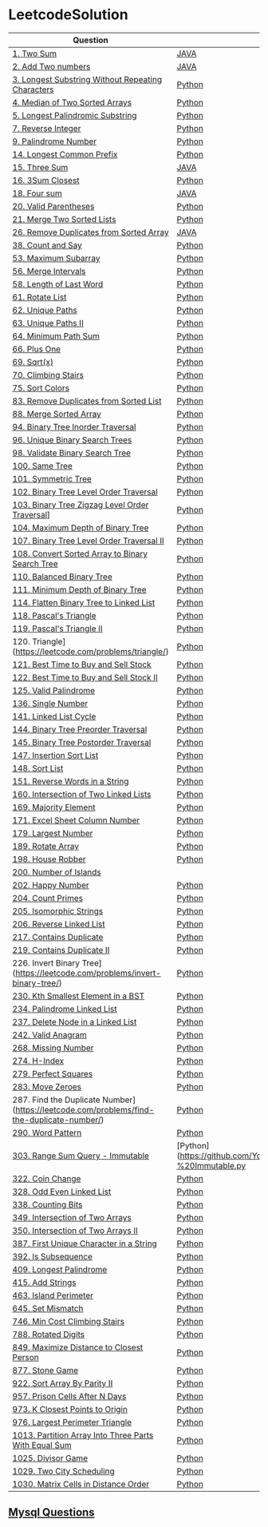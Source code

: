 # LeetcodeSolution
|Question|Solution|
| ------ | ------ |
|[1. Two Sum](https://leetcode.com/problems/two-sum/)|[JAVA](https://github.com/YoungXueya/LeetcodeSolution/blob/master/src/TwoSum.java)|
|[2. Add Two numbers](https://leetcode.com/problems/add-two-numbers/)|[JAVA](https://github.com/YoungXueya/LeetcodeSolution/blob/master/src/2.%20Add%20two%20numbers)|
|[3. Longest Substring Without Repeating Characters](https://leetcode.com/problems/longest-substring-without-repeating-characters/)|[Python](https://github.com/YoungXueya/LeetcodeSolution/blob/master/src/3.%20Longest%20Substring%20Without%20Repeating%20Characters)|
|[4. Median of Two Sorted Arrays](https://leetcode.com/problems/median-of-two-sorted-arrays/)|[Python](https://github.com/YoungXueya/LeetcodeSolution/blob/master/src/4.%20Median%20of%20Two%20Sorted%20Arrays.py)|
|[5. Longest Palindromic Substring](https://leetcode.com/problems/longest-palindromic-substring/)|[Python](https://github.com/YoungXueya/LeetcodeSolution/blob/master/src/5.%20Longest%20Palindromic%20Substring.py)|
|[7. Reverse Integer](https://leetcode.com/problems/reverse-integer/)|[Python](https://github.com/YoungXueya/LeetcodeSolution/blob/master/src/7.%20Reverse%20Integer)|
|[9. Palindrome Number](https://leetcode.com/problems/palindrome-number/)|[Python](https://github.com/YoungXueya/LeetcodeSolution/blob/master/src/9.%20Palindrome%20Number.py)|
|[14. Longest Common Prefix](https://leetcode.com/problems/longest-common-prefix/)|[Python](https://github.com/YoungXueya/LeetcodeSolution/blob/master/src/14.%20Longest%20Common%20Prefix.py)|
|[15. Three Sum](https://leetcode.com/problems/3sum/)|[JAVA](https://github.com/YoungXueya/LeetcodeSolution/blob/master/src/ThreeSum.java)|
|[16. 3Sum Closest](https://leetcode.com/problems/3sum-closest/)|[Python](https://github.com/YoungXueya/LeetcodeSolution/blob/master/src/16.%203Sum%20Closest.py)|
|[18. Four sum](https://leetcode.com/problems/4sum/)|[JAVA](https://github.com/YoungXueya/LeetcodeSolution/blob/master/src/TwoSum.java)|
|[20. Valid Parentheses](https://leetcode.com/problems/valid-parentheses/)|[Python](https://github.com/YoungXueya/LeetcodeSolution/blob/master/src/20.%20Valid%20Parentheses.py)|
|[21. Merge Two Sorted Lists](https://leetcode.com/problems/merge-two-sorted-lists/)|[Python](https://github.com/YoungXueya/LeetcodeSolution/blob/master/src/21.%20Merge%20Two%20Sorted%20Lists)|
|[26. Remove Duplicates from Sorted Array](https://leetcode.com/problems/remove-duplicates-from-sorted-array/)|[JAVA](https://github.com/YoungXueya/LeetcodeSolution/blob/master/src/RemoveDuplicatesfromSortedArray.java)|
|[38. Count and Say](https://leetcode.com/problems/count-and-say/)|[Python](https://github.com/YoungXueya/LeetcodeSolution/blob/master/src/38.%20Count%20and%20Say.py)|
|[53. Maximum Subarray](https://leetcode.com/problems/maximum-subarray/)|[Python](https://github.com/YoungXueya/LeetcodeSolution/blob/master/src/53.%20Maximum%20Subarray.py)|
|[56. Merge Intervals](https://leetcode.com/problems/merge-intervals/)|[Python](https://github.com/YoungXueya/LeetcodeSolution/blob/master/src/56.%20Merge%20Intervals)|
|[58. Length of Last Word](https://leetcode.com/problems/length-of-last-word/)|[Python](https://github.com/YoungXueya/LeetcodeSolution/blob/master/src/58.%20Length%20of%20Last%20Word.py)|
|[61. Rotate List](https://leetcode.com/problems/rotate-list/)|[Python](https://github.com/YoungXueya/LeetcodeSolution/blob/master/src/61.%20Rotate%20List.py)|
|[62. Unique Paths](https://leetcode.com/problems/unique-paths/)|[Python](https://github.com/YoungXueya/LeetcodeSolution/blob/master/src/62.%20Unique%20Paths.py)|
|[63. Unique Paths II](https://leetcode.com/problems/unique-paths-ii/)|[Python](https://github.com/YoungXueya/LeetcodeSolution/blob/master/src/63.%20Unique%20Paths%20II.py)|
|[64. Minimum Path Sum](https://leetcode.com/problems/minimum-path-sum/)|[Python](https://github.com/YoungXueya/LeetcodeSolution/blob/master/src/64.%20Minimum%20Path%20Sum.py)|
|[66. Plus One](https://leetcode.com/problems/plus-one/)|[Python](https://github.com/YoungXueya/LeetcodeSolution/blob/master/src/66.%20Plus%20One.py)|
|[69. Sqrt(x)](https://leetcode.com/problems/sqrtx/)|[Python](https://github.com/YoungXueya/LeetcodeSolution/blob/master/src/69.%20Sqrt(x).py)|
|[70. Climbing Stairs](https://leetcode.com/problems/climbing-stairs/)|[Python](https://github.com/YoungXueya/LeetcodeSolution/blob/master/src/70.%20Climbing%20Stairs.py)|
|[75. Sort Colors](https://leetcode.com/problems/sort-colors/)|[Python](https://github.com/YoungXueya/LeetcodeSolution/blob/master/src/75.%20Sort%20Colors)|
|[83. Remove Duplicates from Sorted List](https://leetcode.com/problems/remove-duplicates-from-sorted-list/)|[Python](https://github.com/YoungXueya/LeetcodeSolution/blob/master/src/83.%20Remove%20Duplicates%20from%20Sorted%20List.py)|
|[88. Merge Sorted Array](https://leetcode.com/problems/merge-sorted-array/)|[Python](https://leetcode.com/problems/merge-sorted-array/)|
|[94. Binary Tree Inorder Traversal](https://leetcode.com/problems/binary-tree-inorder-traversal/)|[Python](https://github.com/YoungXueya/LeetcodeSolution/blob/master/src/94.%20Binary%20Tree%20Inorder%20Traversal.py)|
|[96. Unique Binary Search Trees](https://leetcode.com/problems/unique-binary-search-trees/)|[Python](https://github.com/YoungXueya/LeetcodeSolution/blob/master/src/96.%20Unique%20Binary%20Search%20Trees.py)|
|[98. Validate Binary Search Tree](https://leetcode.com/problems/validate-binary-search-tree/)|[Python](https://github.com/YoungXueya/LeetcodeSolution/blob/master/src/98.%20Validate%20Binary%20Search%20Tree.py)|
|[100. Same Tree](https://leetcode.com/problems/same-tree/)|[Python](https://github.com/YoungXueya/LeetcodeSolution/blob/master/src/100.%20Same%20Tree.py)|
|[101. Symmetric Tree](https://leetcode.com/problems/symmetric-tree/)|[Python](https://github.com/YoungXueya/LeetcodeSolution/blob/master/src/101.%20Symmetric%20Tree.py)|
|[102. Binary Tree Level Order Traversal](https://leetcode.com/problems/binary-tree-level-order-traversal/)|[Python](https://github.com/YoungXueya/LeetcodeSolution/blob/master/src/102.%20Binary%20Tree%20Level%20Order%20Traversal.py)|
|[103. Binary Tree Zigzag Level Order Traversal](https://leetcode.com/problems/binary-tree-zigzag-level-order-traversal/)]|[Python](https://github.com/YoungXueya/LeetcodeSolution/blob/master/src/103.%20Binary%20Tree%20Zigzag%20Level%20Order%20Traversal.py)|
|[104. Maximum Depth of Binary Tree](https://leetcode.com/problems/maximum-depth-of-binary-tree/)|[Python](https://github.com/YoungXueya/LeetcodeSolution/blob/master/src/104.%20Maximum%20Depth%20of%20Binary%20Tree.py)|
|[107. Binary Tree Level Order Traversal II](https://leetcode.com/problems/binary-tree-level-order-traversal-ii/)|[Python](https://github.com/YoungXueya/LeetcodeSolution/blob/master/src/107.%20Binary%20Tree%20Level%20Order%20Traversal%20II.py)|
|[108. Convert Sorted Array to Binary Search Tree](https://leetcode.com/problems/convert-sorted-array-to-binary-search-tree/)|[Python](https://github.com/YoungXueya/LeetcodeSolution/blob/master/src/108.%20Convert%20Sorted%20Array%20to%20Binary%20Search%20Tree.py)|
|[110. Balanced Binary Tree](https://leetcode.com/problems/balanced-binary-tree/)|[Python](https://github.com/YoungXueya/LeetcodeSolution/blob/master/src/110.%20Balanced%20Binary%20Tree.py)|
|[111. Minimum Depth of Binary Tree](https://leetcode.com/problems/minimum-depth-of-binary-tree/)|[Python](https://github.com/YoungXueya/LeetcodeSolution/blob/master/src/111.%20Minimum%20Depth%20of%20Binary%20Tree.py)|
|[114. Flatten Binary Tree to Linked List](https://leetcode.com/problems/flatten-binary-tree-to-linked-list/)|[Python](https://github.com/YoungXueya/LeetcodeSolution/blob/master/src/114.%20Flatten%20Binary%20Tree%20to%20Linked%20List.py)|
|[118. Pascal's Triangle](https://leetcode.com/problems/pascals-triangle/)|[Python](https://github.com/YoungXueya/LeetcodeSolution/blob/master/src/118.%20Pascal's%20Triangle.py)|
|[119. Pascal's Triangle II](https://leetcode.com/problems/pascals-triangle-ii/)|[Python](https://github.com/YoungXueya/LeetcodeSolution/blob/master/src/119.%20Pascal's%20Triangle%20II.py)|
|120. Triangle](https://leetcode.com/problems/triangle/)|[Python](https://github.com/YoungXueya/LeetcodeSolution/blob/master/src/120.%20Triangle.py)|
|[121. Best Time to Buy and Sell Stock](https://leetcode.com/problems/best-time-to-buy-and-sell-stock/)|[Python](https://github.com/YoungXueya/LeetcodeSolution/blob/master/src/121.%20Best%20Time%20to%20Buy%20and%20Sell%20Stock.py)|
|[122. Best Time to Buy and Sell Stock II](https://leetcode.com/problems/best-time-to-buy-and-sell-stock-ii/)|[Python](https://github.com/YoungXueya/LeetcodeSolution/blob/master/src/122.%20Best%20Time%20to%20Buy%20and%20Sell%20Stock%20II.py)|
|[125. Valid Palindrome](https://leetcode.com/problems/valid-palindrome/)|[Python](https://github.com/YoungXueya/LeetcodeSolution/blob/master/src/125.%20Valid%20Palindrome.py)|
|[136. Single Number](https://leetcode.com/problems/single-number/)|[Python](https://github.com/YoungXueya/LeetcodeSolution/blob/master/src/136.%20Single%20Number.py)|
|[141. Linked List Cycle](https://leetcode.com/problems/linked-list-cycle/)|[Python](https://github.com/YoungXueya/LeetcodeSolution/blob/master/src/141.%20Linked%20List%20Cycle.py)|
|[144. Binary Tree Preorder Traversal](https://leetcode.com/problems/binary-tree-preorder-traversal/)|[Python](https://github.com/YoungXueya/LeetcodeSolution/blob/master/src/144.%20Binary%20Tree%20Preorder%20Traversal.py)|
|[145. Binary Tree Postorder Traversal](https://leetcode.com/problems/binary-tree-postorder-traversal/)|[Python](https://github.com/YoungXueya/LeetcodeSolution/blob/master/src/145.%20Binary%20Tree%20Postorder%20Traversal.py)|
|[147. Insertion Sort List](https://leetcode.com/problems/insertion-sort-list/)|[Python](https://github.com/YoungXueya/LeetcodeSolution/blob/master/src/147.%20Insertion%20Sort%20List)|
|[148. Sort List](https://leetcode.com/problems/sort-list/)|[Python](https://github.com/YoungXueya/LeetcodeSolution/blob/master/src/148.%20Sort%20List)|
|[151. Reverse Words in a String](https://leetcode.com/problems/reverse-words-in-a-string/)|[Python](https://github.com/YoungXueya/LeetcodeSolution/blob/master/src/151.%20Reverse%20Words%20in%20a%20String.py)|
|[160. Intersection of Two Linked Lists](https://leetcode.com/problems/intersection-of-two-linked-lists/)|[Python](https://github.com/YoungXueya/LeetcodeSolution/blob/master/src/160.%20Intersection%20of%20Two%20Linked%20Lists.py)|
|[169. Majority Element](https://leetcode.com/problems/majority-element/)|[Python](https://github.com/YoungXueya/LeetcodeSolution/blob/master/src/169.%20Majority%20Element.py)|
|[171. Excel Sheet Column Number](https://leetcode.com/problems/excel-sheet-column-number/)|[Python](https://github.com/YoungXueya/LeetcodeSolution/blob/master/src/171.%20Excel%20Sheet%20Column%20Number.py)|
|[179. Largest Number](https://leetcode.com/problems/largest-number/)|[Python](https://github.com/YoungXueya/LeetcodeSolution/blob/master/src/179.%20Largest%20Number)|
|[189. Rotate Array](https://leetcode.com/problems/rotate-array/)|[Python](https://github.com/YoungXueya/LeetcodeSolution/blob/master/src/189.%20Rotate%20Array.py)|
|[198. House Robber](https://leetcode.com/problems/house-robber/)|[Python](https://github.com/YoungXueya/LeetcodeSolution/blob/master/src/198.%20House%20Robber.py)|
|[200. Number of Islands](https://leetcode.com/problems/number-of-islands/)||[Python](https://github.com/YoungXueya/LeetcodeSolution/blob/master/src/200.%20Number%20of%20Islands.py)|
|[202. Happy Number](https://leetcode.com/problems/happy-number/)|[Python](https://github.com/YoungXueya/LeetcodeSolution/blob/master/src/202.%20Happy%20Number.py)|
|[204. Count Primes](https://leetcode.com/problems/count-primes/)|[Python](https://github.com/YoungXueya/LeetcodeSolution/blob/master/src/204.%20Count%20Primes.py)|
|[205. Isomorphic Strings](https://leetcode.com/problems/isomorphic-strings/)|[Python](https://github.com/YoungXueya/LeetcodeSolution/blob/master/src/205.%20Isomorphic%20Strings.py)|
|[206. Reverse Linked List](https://leetcode.com/problems/reverse-linked-list/)|[Python](https://github.com/YoungXueya/LeetcodeSolution/blob/master/src/206.%20Reverse%20Linked%20List.py)|
|[217. Contains Duplicate](https://leetcode.com/problems/contains-duplicate/)|[Python](https://github.com/YoungXueya/LeetcodeSolution/blob/master/src/217.%20Contains%20Duplicate)|
|[219. Contains Duplicate II](https://leetcode.com/problems/contains-duplicate-ii/submissions/)|[Python](https://github.com/YoungXueya/LeetcodeSolution/blob/master/src/219.%20Contains%20Duplicate%20II)|
|226. Invert Binary Tree](https://leetcode.com/problems/invert-binary-tree/)|[Python](https://github.com/YoungXueya/LeetcodeSolution/blob/master/src/226.%20Invert%20Binary%20Tree.py)|
|[230. Kth Smallest Element in a BST](https://leetcode.com/problems/kth-smallest-element-in-a-bst/)|[Python](https://github.com/YoungXueya/LeetcodeSolution/blob/master/src/230.%20Kth%20Smallest%20Element%20in%20a%20BST.py)|
|[234. Palindrome Linked List](https://leetcode.com/problems/palindrome-linked-list/)|[Python](https://github.com/YoungXueya/LeetcodeSolution/blob/master/src/234.%20Palindrome%20Linked%20List.py)|
|[237. Delete Node in a Linked List](https://leetcode.com/problems/delete-node-in-a-linked-list/)|[Python](https://github.com/YoungXueya/LeetcodeSolution/blob/master/src/237.%20Delete%20Node%20in%20a%20Linked%20List.py)|
|[242. Valid Anagram](https://leetcode.com/problems/valid-anagram/)|[Python](https://github.com/YoungXueya/LeetcodeSolution/blob/master/src/242.%20Valid%20Anagram)|
|[268. Missing Number](https://leetcode.com/problems/missing-number/)|[Python](https://github.com/YoungXueya/LeetcodeSolution/blob/master/src/268.%20Missing%20Number.py)|
|[274. H-Index](https://leetcode.com/problems/h-index/)|[Python](https://github.com/YoungXueya/LeetcodeSolution/blob/master/)|[Python](src/274.%20H-Index)|
|[279. Perfect Squares](https://leetcode.com/problems/perfect-squares/)|[Python](https://github.com/YoungXueya/LeetcodeSolution/blob/master/src/279.%20Perfect%20Squares.py)|
|[283. Move Zeroes](https://leetcode.com/problems/move-zeroes/)|[Python](https://github.com/YoungXueya/LeetcodeSolution/blob/master/src/283.%20Move%20Zeroes.py)|
|287. Find the Duplicate Number](https://leetcode.com/problems/find-the-duplicate-number/)|[Python](https://github.com/YoungXueya/LeetcodeSolution/blob/master/src/287.%20Find%20the%20Duplicate%20Number.py)|
|[290. Word Pattern](https://leetcode.com/problems/word-pattern/)|[Python](https://github.com/YoungXueya/LeetcodeSolution/blob/master/src/290.%20Word%20Pattern.py)|
|[303. Range Sum Query - Immutable](https://leetcode.com/problems/range-sum-query-immutable/)|[Python](https://github.com/YoungXueya/LeetcodeSolution/blob/master/src/303.%20Range%20Sum%20Query%20-%20Immutable.py
|[322. Coin Change](https://leetcode.com/problems/coin-change/)|[Python](https://github.com/YoungXueya/LeetcodeSolution/blob/master/src/322.%20Coin%20Change.py)|
|[328. Odd Even Linked List](https://leetcode.com/problems/odd-even-linked-list/)|[Python](https://github.com/YoungXueya/LeetcodeSolution/blob/master/src/328.%20Odd%20Even%20Linked%20List.py)|
|[338. Counting Bits](https://leetcode.com/problems/counting-bits/)|[Python](https://github.com/YoungXueya/LeetcodeSolution/blob/master/src/338.%20Counting%20Bits.py)|
|[349. Intersection of Two Arrays](https://leetcode.com/problems/intersection-of-two-arrays/)|[Python](https://github.com/YoungXueya/LeetcodeSolution/blob/master/src/349.%20Intersection%20of%20Two%20Arrays.py)|
|[350. Intersection of Two Arrays II](https://leetcode.com/problems/intersection-of-two-arrays-ii/)|[Python](https://github.com/YoungXueya/LeetcodeSolution/blob/master/src/350.%20Intersection%20of%20Two%20Arrays%20II)|
|[387. First Unique Character in a String](https://leetcode.com/problems/first-unique-character-in-a-string/)|[Python](https://github.com/YoungXueya/LeetcodeSolution/blob/master/src/387.%20First%20Unique%20Character%20in%20a%20String.py)|
|[392. Is Subsequence](https://leetcode.com/problems/is-subsequence/)|[Python](https://github.com/YoungXueya/LeetcodeSolution/blob/master/src/392.%20Is%20Subsequence.py)|
|[409. Longest Palindrome](https://leetcode.com/problems/longest-palindrome/)|[Python](https://github.com/YoungXueya/LeetcodeSolution/blob/master/src/409.%20Longest%20Palindrome.py)|
|[415. Add Strings](https://leetcode.com/problems/add-strings/)|[Python](https://github.com/YoungXueya/LeetcodeSolution/blob/master/src/415.%20Add%20Strings.py)|
|[463. Island Perimeter](https://leetcode.com/problems/island-perimeter/)|[Python](https://github.com/YoungXueya/LeetcodeSolution/blob/master/src/5.%20Longest%20Palindromic%20Substring.py)|
|[645. Set Mismatch](https://leetcode.com/problems/set-mismatch/)|[Python](https://github.com/YoungXueya/LeetcodeSolution/blob/master/src/645.%20Set%20Mismatch.py)|
|[746. Min Cost Climbing Stairs](https://leetcode.com/problems/min-cost-climbing-stairs/)|[Python](https://github.com/YoungXueya/LeetcodeSolution/blob/master/src/746.%20Min%20Cost%20Climbing%20Stairs.py)|
|[788. Rotated Digits](https://leetcode.com/problems/rotated-digits/)|[Python](https://github.com/YoungXueya/LeetcodeSolution/blob/master/src/788.%20Rotated%20Digits.py)|
|[849. Maximize Distance to Closest Person](https://leetcode.com/problems/maximize-distance-to-closest-person/)|[Python](https://github.com/YoungXueya/LeetcodeSolution/blob/master/src/849.%20Maximize%20Distance%20to%20Closest%20Person.py)|
|[877. Stone Game](https://leetcode.com/problems/stone-game/)|[Python](https://github.com/YoungXueya/LeetcodeSolution/blob/master/src/877.%20Stone%20Game.py)|
|[922. Sort Array By Parity II](https://leetcode.com/problems/sort-array-by-parity-ii/)|[Python](https://github.com/YoungXueya/LeetcodeSolution/blob/master/src/922.%20Sort%20Array%20By%20Parity%20II.py)|
|[957. Prison Cells After N Days](https://leetcode.com/problems/prison-cells-after-n-days/)|[Python](https://github.com/YoungXueya/LeetcodeSolution/blob/master/src/957.%20Prison%20Cells%20After%20N%20Days.py)|
|[973. K Closest Points to Origin](https://leetcode.com/problems/k-closest-points-to-origin/)|[Python](https://github.com/YoungXueya/LeetcodeSolution/blob/master/src/973.%20K%20Closest%20Points%20to%20Origin.py)|
|[976. Largest Perimeter Triangle](https://leetcode.com/problems/largest-perimeter-triangle/)|[Python](https://github.com/YoungXueya/LeetcodeSolution/blob/master/src/976.%20Largest%20Perimeter%20Triangle)|
|[1013. Partition Array Into Three Parts With Equal Sum](https://leetcode.com/problems/partition-array-into-three-parts-with-equal-sum/)|[Python](https://github.com/YoungXueya/LeetcodeSolution/blob/master/src/1013.%20Partition%20Array%20Into%20Three%20Parts%20With%20Equal%20Sum.py)|
|[1025. Divisor Game](https://leetcode.com/problems/divisor-game/)|[Python](https://github.com/YoungXueya/LeetcodeSolution/tree/master/src)|
|[1029. Two City Scheduling](https://leetcode.com/problems/two-city-scheduling/)|[Python](https://github.com/YoungXueya/LeetcodeSolution/blob/master/src/1029.%20Two%20City%20Scheduling.py)|
|[1030. Matrix Cells in Distance Order](https://leetcode.com/problems/matrix-cells-in-distance-order/)|[Python](https://github.com/YoungXueya/LeetcodeSolution/blob/master/src/1030.%20Matrix%20Cells%20in%20Distance%20Order)|

## [Mysql Questions](https://github.com/YoungXueya/LeetcodeSolution/blob/master/src/All%20SQL%20Problems.md)

